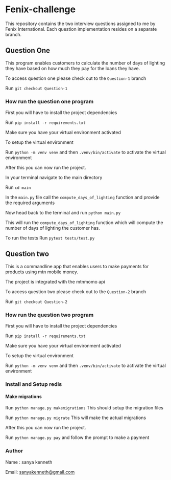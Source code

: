 # Fenix-challenge
This repository contains the two interview questions assigned to me by Fenix International.
Each question implementation resides on a separate branch.

## Question One
This program enables customers to calculate the number of days of lighting they have based on how much they pay for the loans they have.

To access question one please check out to the `Question-1` branch

Run `git checkout Question-1`

### How run the question one program
First you will have to install the project dependencies

Run `pip install -r requirements.txt`

Make sure you have your virtual environment activated

To setup the virtual environment

Run `python -m venv venv` and then `.venv/bin/activate` to activate the virtual environment

After this you can now run the project.

In your terminal navigate to the main directory

Run `cd main`

In the `main.py` file call the `compute_days_of_lighting` function and provide the required arguments

Now head back to the terminal and run `python main.py`

This will run the `compute_days_of_lighting` function which will compute the number of days of lighting the customer has.

To run the tests Run `pytest tests/test.py`


## Question two
This is a commandline app that enables users to make payments for products using mtn mobile money.

The project is integrated with the mtnmomo api

To access question two please check out to the `Question-2` branch

Run `git checkout Question-2`

### How run the question two program
First you will have to install the project dependencies

Run `pip install -r requirements.txt`

Make sure you have your virtual environment activated

To setup the virtual environment

Run `python -m venv venv` and then `.venv/bin/activate` to activate the virtual environment

### Install and Setup redis

#### Make migrations
Run `python manage.py makemigrations` This should setup the migration files

Run `python manage.py migrate` This will make the actual migrations

After this you can now run the project.

Run `python manage.py pay` and follow the prompt to make a payment


### Author
Name : sanya kenneth

Email: sanyakenneth@gmail.com
